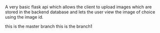 A very basic flask api which allows the client to upload images which are stored in the backend database and lets the user view the image of choice using the image id.

this is the master branch
this is the branch1

